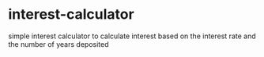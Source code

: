 # interest-calculator
simple interest calculator to calculate interest based on the interest rate and the number of years deposited

